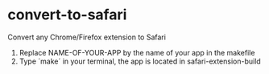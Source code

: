 # convert-to-safari
Convert any Chrome/Firefox extension to Safari

1. Replace NAME-OF-YOUR-APP by the name of your app in the makefile 
2. Type ´make´ in your terminal, the app is located in safari-extension-build
